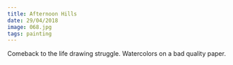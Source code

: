 ```yaml
---
title: Afternoon Hills
date: 29/04/2018
image: 068.jpg
tags: painting
---
```


Comeback to the life drawing struggle.
Watercolors on a bad quality paper.
